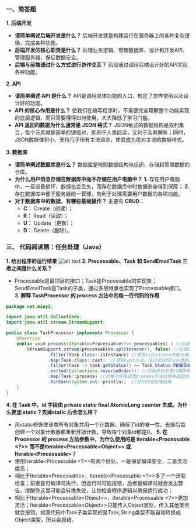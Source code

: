 ### **一、简答题**
**1. 后端开发**
- **请简单阐述后端开发是什么？**
    后端开发就是构建运行在服务器上的各种复杂逻辑，完成各种功能。
- **后端开发的核心职责是什么？**
  处理业务逻辑、管理数据库、设计和开发API、管理服务器、保证数据安全。
- **后端与前端通过什么方式进行协作交互？**
  前段通过调用后端设计好的API实现各种功能。

**2. API**
- **请简单阐述 API 是什么？**
  API是调用具体功能的入口，规定了怎样使用以及设计好的功能。
- **API 的核心作用是什么？**
  使我们在编写程序时，不需要完全理解整个功能实现的底层逻辑，而只需要懂得如何使用，大大降低了学习门槛。
- **API 返回的数据为什么通常是 JSON 格式？**
  JSON格式的数据结构是双列集合，每个元素就是简单的键值对，即利于人类阅读，又利于及其解析；同时，JSON数据体积小、支持几乎所有主流语言，使其成为绝对主流的数据格式。

**3. 数据库**
- **请简单阐述数据库是什么？**
  数据库是按照数据结构来组织、存储和管理数据的仓库。
- **为什么用户信息存储在数据库中而不存储在用户电脑中？**
  **1.** 存在用户电脑中，一旦设备损坏，数据也会丢失，而存在数据库中时数据安全得到保障；
  **2.** 存在数据库中便于服务器统一管理，有利于处理需要用户数据的各项功能。
- **对于数据库中的数据，有哪些基础操作？**
  主要有 **CRUD：** 
  - **C：** Create（创建）；
  - **R：** Read（读取）；
  - **U：** Update（更新）；
  - **D：** Delete（删除）。
### 三、 代码阅读题：任务处理（Java）
**1. 给出程序的运行结果**
![alt text](搜狗截图20251002225711-1.png)
**2. Processable、Task 和 SendEmailTask 三者之间是什么关系？**
- Processable是最顶层的接口；Task是Processable的实现类；SendEmailTask是Task的子类，通过多层继承也实现了Processable接口。
**3. 解释 TaskProcessor 的 process 方法中的每一行代码的作用**
```java
package net.mioyi;

import java.util.Collections;
import java.util.stream.StreamSupport;

public class TaskProcessor implements Processor {
    @Override
    public void process(Iterable<Processable<?>> processables) { //应用多态，传入Iterable的实现类对象
        StreamSupport.stream(processables.spliterator(), false) //生成Stream流，明确表示其不是并行流,?
                .filter(Task.class::isInstance) //使用isInstance判断元素是否为Task类的对象（包括其子类对象），过滤流中的元素。只保留Task类的对象
                .map(Task.class::cast)  //使用cast方法，将过滤后的Task类的对象（其实是Task的子类对象）转换为Task类的对象
                .filter(task -> task.getStatus() == Task.Status.PENDING) //过滤出待处理的任务
                .sorted(Collections.reverseOrder()) //对剩余任务进行降序排序
                .map(Task::process) //对每个任务调用process方法处理并返回结果
                .forEach(System.out::println);  //打印所有处理结果
    }
}
```
**4. 在 Task 中，id 字段由 private static final AtomicLong counter 生成。为什么要加 static？去掉static 后会怎么样？**
- 用static修饰使该类所有对象共用一个计数器，确保了id的唯一性。去掉后每创建一个对象计数器都重新开始计数，导致每个对象id都是0。
**5. 在 Processor 的 process 方法参数中，为什么使用的是 Iterable<Processable <?>> 而不是Iterable<Processable\<Object>> 或Iterable\<Processable>？**
- 使用Iterable<Processable <?>>有两个好处，一是保证编译安全，二是灵活度高；
- 相比于Iterable\<Processable>，Iterable<Processable <?>>多了一个泛型检查；前者是可编译可执行，但运行时可能报错，后者是编译时就会发出警告，提醒你这里可能会转换失败，让你检查程序逻辑以确保运行成功；
- 相比于Iterable<Processable\<Object>>，Iterable<Processable <?>>更加灵活；Iterable<Processable\<Object>>只能传入Object类型，传入其他类型就会报错，如源代码中Task子类实现的是Task<String>,String类型不能自动转换成Object类型，所以会报错。